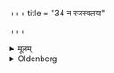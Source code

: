 +++
title = "34 न रजस्वलया"

+++

<details><summary>मूलम्</summary>

न रजस्वलया ३४
</details>

<details><summary>Oldenberg</summary>

36. Nor with a woman during her courses,
</details>
